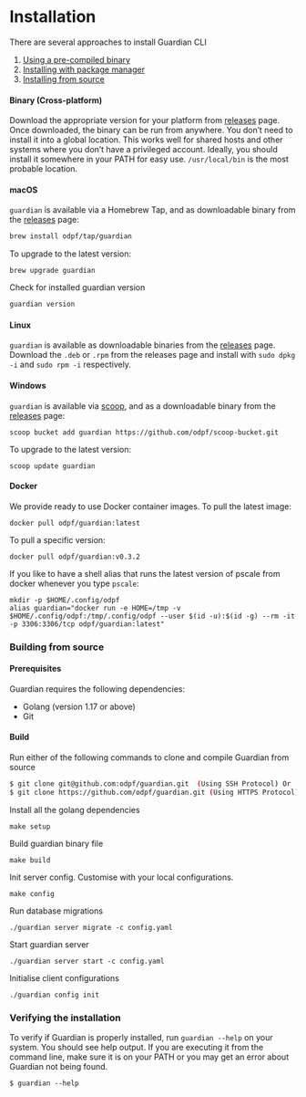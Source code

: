 # Installation

There are several approaches to install Guardian CLI

1. [Using a pre-compiled binary](#binary-cross-platform)
2. [Installing with package manager](#macOS)
3. [Installing from source](#building-from-source)

#### Binary (Cross-platform)

Download the appropriate version for your platform from [releases](https://github.com/odpf/guardian/releases) page. Once downloaded, the binary can be run from anywhere.
You don’t need to install it into a global location. This works well for shared hosts and other systems where you don’t have a privileged account.
Ideally, you should install it somewhere in your PATH for easy use. `/usr/local/bin` is the most probable location.

#### macOS

`guardian` is available via a Homebrew Tap, and as downloadable binary from the [releases](https://github.com/odpf/guardian/releases/latest) page:

```sh
brew install odpf/tap/guardian
```

To upgrade to the latest version:

```
brew upgrade guardian
```

Check for installed guardian version

```sh
guardian version
```

#### Linux

`guardian` is available as downloadable binaries from the [releases](https://github.com/odpf/guardian/releases/latest) page. Download the `.deb` or `.rpm` from the releases page and install with `sudo dpkg -i` and `sudo rpm -i` respectively.

#### Windows

`guardian` is available via [scoop](https://scoop.sh/), and as a downloadable binary from the [releases](https://github.com/odpf/guardian/releases/latest) page:

```
scoop bucket add guardian https://github.com/odpf/scoop-bucket.git
```

To upgrade to the latest version:

```
scoop update guardian
```

#### Docker

We provide ready to use Docker container images. To pull the latest image:

```
docker pull odpf/guardian:latest
```

To pull a specific version:

```
docker pull odpf/guardian:v0.3.2
```

If you like to have a shell alias that runs the latest version of pscale from docker whenever you type `pscale`:

```
mkdir -p $HOME/.config/odpf
alias guardian="docker run -e HOME=/tmp -v $HOME/.config/odpf:/tmp/.config/odpf --user $(id -u):$(id -g) --rm -it -p 3306:3306/tcp odpf/guardian:latest"
```

### Building from source

#### Prerequisites

Guardian requires the following dependencies:

- Golang (version 1.17 or above)
- Git

#### Build

Run either of the following commands to clone and compile Guardian from source

```sh
$ git clone git@github.com:odpf/guardian.git  (Using SSH Protocol) Or
$ git clone https://github.com/odpf/guardian.git (Using HTTPS Protocol)
```

Install all the golang dependencies

```
make setup
```

Build guardian binary file

```
make build
```

Init server config. Customise with your local configurations.

```
make config
```

Run database migrations

```
./guardian server migrate -c config.yaml
```

Start guardian server

```
./guardian server start -c config.yaml
```

Initialise client configurations

```
./guardian config init
```

### Verifying the installation​

To verify if Guardian is properly installed, run `guardian --help` on your system. You should see help output. If you are executing it from the command line, make sure it is on your PATH or you may get an error about Guardian not being found.

```
$ guardian --help
```
